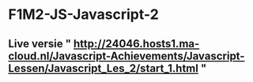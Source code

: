 # F1M2-JS-Javascript-2

## Live versie " http://24046.hosts1.ma-cloud.nl/Javascript-Achievements/Javascript-Lessen/Javascript_Les_2/start_1.html "